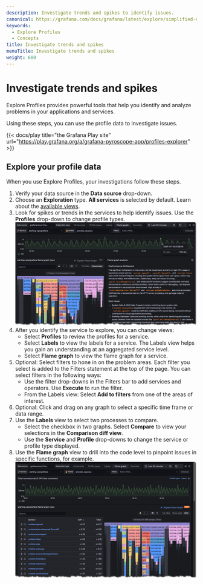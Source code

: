 ```yaml
---
description: Investigate trends and spikes to identify issues.
canonical: https://grafana.com/docs/grafana/latest/explore/simplified-exploration/profiles/investigate/
keywords:
  - Explore Profiles
  - Concepts
title: Investigate trends and spikes
menuTitle: Investigate trends and spikes
weight: 600
---
```


# Investigate trends and spikes

Explore Profiles provides powerful tools that help you identify and analyze problems in your applications and services.

Using these steps, you can use the profile data to investigate issues.

{{< docs/play title="the Grafana Play site" url="https://play.grafana.org/a/grafana-pyroscope-app/profiles-explorer" >}}

## Explore your profile data

When you use Explore Profiles, your investigations follow these steps.

1. Verify your data source in the **Data source** drop-down.
1. Choose an **Exploration** type. **All services** is selected by default. Learn about the [available views](../choose-a-view/).
1. Look for spikes or trends in the services to help identify issues. Use the **Profiles** drop-down to change profile types.
  ![Select a profile type](../images/explore-profiles-flamegraph-2.png "Select a profile type")
1. After you identify the service to explore, you can change views:
   * Select **Profiles** to review the profiles for a service.
   * Select **Labels** to view the labels for a service. The Labels view helps you gain an understanding at an aggregated service level.
   * Select **Flame graph** to view the flame graph for a service.
1. Optional: Select filters to hone in on the problem areas. Each filter you select is added to the Filters statement at the top of the page. You can select filters in the following ways:
   * Use the filter drop-downs in the Filters bar to add services and operators. Use **Execute** to run the filter.
   * From the Labels view: Select **Add to filters** from one of the areas of interest.
1. Optional: Click and drag on any graph to select a specific time frame or data range.
1. Use the **Labels** view to select two processes to compare.
   * Select the checkbox in two graphs. Select **Compare** to view your selections in the **Comparison diff view**.
   * Use the **Service** and **Profile** drop-downs to change the service or profile type displayed.
1. Use the **Flame graph** view to drill into the code level to pinpoint issues in specific functions, for example.
  ![Viewing a flame graph during an investigation](../images/explore-profiles-flamegraph.png)

